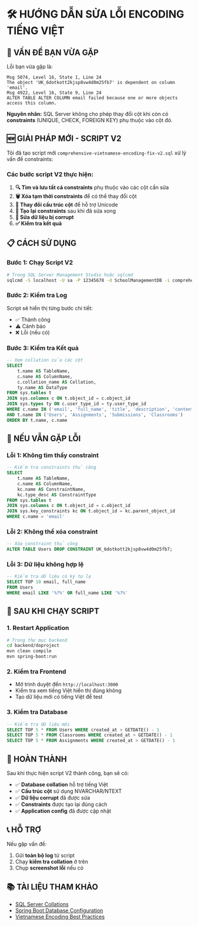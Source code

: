 # 🛠️ HƯỚNG DẪN SỬA LỖI ENCODING TIẾNG VIỆT

## 🚨 **VẤN ĐỀ BẠN VỪA GẶP**

Lỗi bạn vừa gặp là:
```
Msg 5074, Level 16, State 1, Line 24
The object 'UK_6dotkott2kjsp8vw4d0m25fb7' is dependent on column 'email'.
Msg 4922, Level 16, State 9, Line 24
ALTER TABLE ALTER COLUMN email failed because one or more objects access this column.
```

**Nguyên nhân:** SQL Server không cho phép thay đổi cột khi còn có **constraints** (UNIQUE, CHECK, FOREIGN KEY) phụ thuộc vào cột đó.

## 🆕 **GIẢI PHÁP MỚI - SCRIPT V2**

Tôi đã tạo script mới `comprehensive-vietnamese-encoding-fix-v2.sql` xử lý vấn đề constraints:

### **Các bước script V2 thực hiện:**

1. **🔍 Tìm và lưu tất cả constraints** phụ thuộc vào các cột cần sửa
2. **🗑️ Xóa tạm thời constraints** để có thể thay đổi cột
3. **🔧 Thay đổi cấu trúc cột** để hỗ trợ Unicode
4. **🔄 Tạo lại constraints** sau khi đã sửa xong
5. **📝 Sửa dữ liệu bị corrupt** 
6. **✅ Kiểm tra kết quả**

## 📋 **CÁCH SỬ DỤNG**

### **Bước 1: Chạy Script V2**
```bash
# Trong SQL Server Management Studio hoặc sqlcmd
sqlcmd -S localhost -U sa -P 12345678 -d SchoolManagementDB -i comprehensive-vietnamese-encoding-fix-v2.sql
```

### **Bước 2: Kiểm tra Log**
Script sẽ hiển thị từng bước chi tiết:
- ✅ Thành công
- ⚠️ Cảnh báo
- ❌ Lỗi (nếu có)

### **Bước 3: Kiểm tra Kết quả**
```sql
-- Xem collation của các cột
SELECT 
    t.name AS TableName,
    c.name AS ColumnName,
    c.collation_name AS Collation,
    ty.name AS DataType
FROM sys.tables t
JOIN sys.columns c ON t.object_id = c.object_id
JOIN sys.types ty ON c.user_type_id = ty.user_type_id
WHERE c.name IN ('email', 'full_name', 'title', 'description', 'content')
AND t.name IN ('Users', 'Assignments', 'Submissions', 'Classrooms')
ORDER BY t.name, c.name
```

## 🔧 **NẾU VẪN GẶP LỖI**

### **Lỗi 1: Không tìm thấy constraint**
```sql
-- Kiểm tra constraints thủ công
SELECT 
    t.name AS TableName,
    c.name AS ColumnName,
    kc.name AS ConstraintName,
    kc.type_desc AS ConstraintType
FROM sys.tables t
JOIN sys.columns c ON t.object_id = c.object_id
JOIN sys.key_constraints kc ON t.object_id = kc.parent_object_id
WHERE c.name = 'email'
```

### **Lỗi 2: Không thể xóa constraint**
```sql
-- Xóa constraint thủ công
ALTER TABLE Users DROP CONSTRAINT UK_6dotkott2kjsp8vw4d0m25fb7;
```

### **Lỗi 3: Dữ liệu không hợp lệ**
```sql
-- Kiểm tra dữ liệu có ký tự lạ
SELECT TOP 10 email, full_name 
FROM Users 
WHERE email LIKE '%?%' OR full_name LIKE '%?%'
```

## 📝 **SAU KHI CHẠY SCRIPT**

### **1. Restart Application**
```bash
# Trong thư mục backend
cd backend/doproject
mvn clean compile
mvn spring-boot:run
```

### **2. Kiểm tra Frontend**
- Mở trình duyệt đến `http://localhost:3000`
- Kiểm tra xem tiếng Việt hiển thị đúng không
- Tạo dữ liệu mới có tiếng Việt để test

### **3. Kiểm tra Database**
```sql
-- Kiểm tra dữ liệu mới
SELECT TOP 5 * FROM Users WHERE created_at > GETDATE() - 1
SELECT TOP 5 * FROM Classrooms WHERE created_at > GETDATE() - 1
SELECT TOP 5 * FROM Assignments WHERE created_at > GETDATE() - 1
```

## 🏁 **HOÀN THÀNH**

Sau khi thực hiện script V2 thành công, bạn sẽ có:

- ✅ **Database collation** hỗ trợ tiếng Việt
- ✅ **Cấu trúc cột** sử dụng NVARCHAR/NTEXT
- ✅ **Dữ liệu corrupt** đã được sửa
- ✅ **Constraints** được tạo lại đúng cách
- ✅ **Application config** đã được cập nhật

## 📞 **HỖ TRỢ**

Nếu gặp vấn đề:
1. Gửi **toàn bộ log** từ script
2. Chạy **kiểm tra collation** ở trên
3. Chụp **screenshot lỗi** nếu có

## 📚 **TÀI LIỆU THAM KHẢO**

- [SQL Server Collations](https://docs.microsoft.com/en-us/sql/relational-databases/collations/collation-and-unicode-support)
- [Spring Boot Database Configuration](https://docs.spring.io/spring-boot/docs/current/reference/html/data.html#data.sql.datasource)
- [Vietnamese Encoding Best Practices](https://docs.microsoft.com/en-us/sql/relational-databases/collations/collation-and-unicode-support#Vietnamese_CI_AS) 